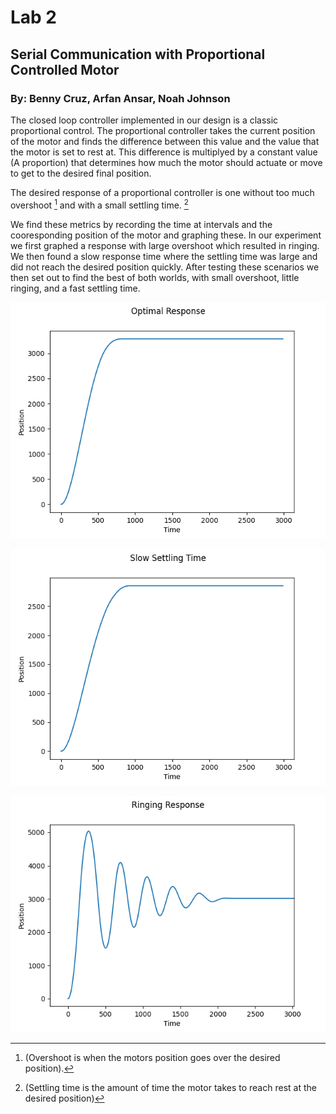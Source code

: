 # Lab 2

## Serial Communication with Proportional Controlled Motor

### By: Benny Cruz, Arfan Ansar, Noah Johnson

The closed loop controller implemented in our design is a classic
proportional control. The proportional controller takes the current
position of the motor and finds the difference between this value and
the value that the motor is set to rest at. This difference is
multiplyed by a constant value (A proportion) that determines how much
the motor should actuate or move to get to the desired final position.

The desired response of a proportional controller is one without too
much overshoot [^1] and with a small settling time. [^2]

We find these metrics by recording the time at intervals and the
cooresponding position of the motor and graphing these. In our
experiment we first graphed a response with large overshoot which
resulted in ringing. We then found a slow response time where the
settling time was large and did not reach the desired position quickly.
After testing these scenarios we then set out to find the best of both
worlds, with small overshoot, little ringing, and a fast settling time.

[^1]: (Overshoot is when the motors position goes over the desired
    position).

[^2]: (Settling time is the amount of time the motor takes to reach rest
    at the desired position)

![Optimal_Response](Optimal_Response.png)

![Slow_Settling](Slow_Settling.png)

![Ringing_Response](Ringing_Response.png)

